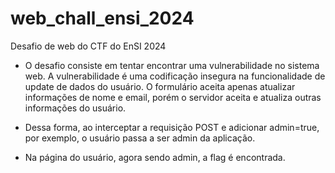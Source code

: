 # web_chall_ensi_2024
Desafio de web do CTF do EnSI 2024

- O desafio consiste em tentar encontrar uma vulnerabilidade no sistema web. A vulnerabilidade é uma codificação insegura na funcionalidade de update de dados do usuário. O formulário aceita apenas atualizar informações de nome e email, porém o servidor aceita e atualiza outras informações do usuário.

- Dessa forma, ao interceptar a requisição POST e adicionar admin=true, por exemplo, o usuário passa a ser admin da aplicação.

- Na página do usuário, agora sendo admin, a flag é encontrada.

